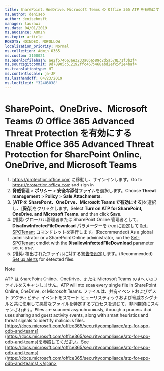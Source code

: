 ```yaml
---
title: SharePoint、OneDrive、Microsoft Teams の Office 365 ATP を有効にする
ms.author: deniseb
author: denisebmsft
manager: laurawi
ms.date: 04/01/2019
ms.audience: Admin
ms.topic: article
ROBOTS: NOINDEX, NOFOLLOW
localization_priority: Normal
ms.collection: Admin_O365
ms.custom: 3100021
ms.openlocfilehash: ae2f574663ae3233a056589c2d5a578171f3b2f4
ms.sourcegitcommit: 9d78905c512192ffc4675468abd2efc5f2e4baf4
ms.translationtype: HT
ms.contentlocale: ja-JP
ms.lasthandoff: 04/23/2019
ms.locfileid: "32403038"
---
```

# <a name="enable-office-365-advanced-threat-protection-for-sharepoint-online-onedrive-and-microsoft-teams"></a><span data-ttu-id="23909-102">SharePoint、OneDrive、Microsoft Teams の Office 365 Advanced Threat Protection を有効にする</span><span class="sxs-lookup"><span data-stu-id="23909-102">Enable Office 365 Advanced Threat Protection for SharePoint Online, OneDrive, and Microsoft Teams</span></span>

1. <span data-ttu-id="23909-103">https://protection.office.com に移動し、サインインします。</span><span class="sxs-lookup"><span data-stu-id="23909-103">Go to https://protection.office.com and sign in.</span></span>
2. <span data-ttu-id="23909-104">**脅威管理** > **ポリシー** > **安全な添付ファイル**を選択します。</span><span class="sxs-lookup"><span data-stu-id="23909-104">Choose **Threat management** > **Policy** > **Safe Attachments**.</span></span>
3. <span data-ttu-id="23909-105">[**ATP を SharePoint、OneDrive、Microsoft Teams で有効にする**]を選択し、[**保存**]をクリックします。</span><span class="sxs-lookup"><span data-stu-id="23909-105">Select **Turn on ATP for SharePoint, OneDrive, and Microsoft Teams**, and then click **Save**.</span></span>
4. <span data-ttu-id="23909-106">(推奨) グローバル管理者または SharePoint Online 管理者として、**DisallowInfectedFileDownload** パラメーターを *true* に設定して [Set-SPOTenant](https://docs.microsoft.com/powershell/module/sharepoint-online/Set-SPOTenant?view=sharepoint-ps) コマンドレットを実行します。</span><span class="sxs-lookup"><span data-stu-id="23909-106">(Recommended) As a global administrator or a SharePoint Online administrator, run the [Set-SPOTenant](https://docs.microsoft.com/powershell/module/sharepoint-online/Set-SPOTenant?view=sharepoint-ps) cmdlet with the **DisallowInfectedFileDownload** parameter set to *true*.</span></span>
5. <span data-ttu-id="23909-107">(推奨) 検出されたファイルに対する[警告を設定](https://docs.microsoft.com/office365/securitycompliance/turn-on-atp-for-spo-odb-and-teams#set-up-alerts-for-detected-files)します。</span><span class="sxs-lookup"><span data-stu-id="23909-107">(Recommended) [Set up alerts](https://docs.microsoft.com/office365/securitycompliance/turn-on-atp-for-spo-odb-and-teams#set-up-alerts-for-detected-files) for detected files.</span></span>

> [!NOTE]
> <span data-ttu-id="23909-108">ATP は SharePoint Online、OneDrive、または Microsoft Teams のすべてのファイルをスキャンしません。</span><span class="sxs-lookup"><span data-stu-id="23909-108">ATP will nto scan every single file in SharePoint Online, OneDrive, or Microsoft Teams.</span></span> <span data-ttu-id="23909-109">ファイルは、共有イベントおよびゲスト アクティビティ イベントをスマート ヒューリスティックおよび脅威のシグナルと共に使用して悪質なファイルを特定するプロセスを通じて、非同期的にスキャンされます。</span><span class="sxs-lookup"><span data-stu-id="23909-109">Files are scanned asynchronously, through a process that uses sharing and guest activity events, along with smart heuristics and threat signals to identify malicious files.</span></span> <span data-ttu-id="23909-110">[https://docs.microsoft.com/office365/securitycompliance/atp-for-spo-odb-and-teams](https://docs.microsoft.com/office365/securitycompliance/atp-for-spo-odb-and-teams)を参照してください。</span><span class="sxs-lookup"><span data-stu-id="23909-110">See [https://docs.microsoft.com/office365/securitycompliance/atp-for-spo-odb-and-teams](https://docs.microsoft.com/office365/securitycompliance/atp-for-spo-odb-and-teams).</span></span>
